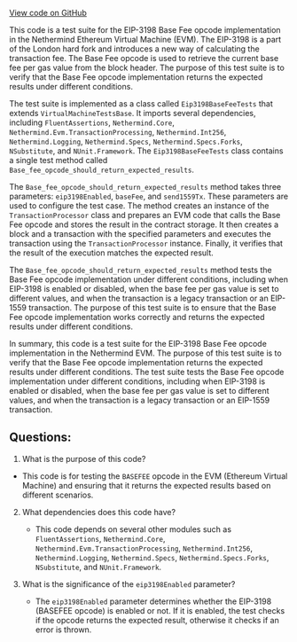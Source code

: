 [View code on GitHub](https://github.com/nethermindeth/nethermind/Nethermind.Evm.Test/Eip3198BaseFeeTests.cs)

This code is a test suite for the EIP-3198 Base Fee opcode implementation in the Nethermind Ethereum Virtual Machine (EVM). The EIP-3198 is a part of the London hard fork and introduces a new way of calculating the transaction fee. The Base Fee opcode is used to retrieve the current base fee per gas value from the block header. The purpose of this test suite is to verify that the Base Fee opcode implementation returns the expected results under different conditions.

The test suite is implemented as a class called `Eip3198BaseFeeTests` that extends `VirtualMachineTestsBase`. It imports several dependencies, including `FluentAssertions`, `Nethermind.Core`, `Nethermind.Evm.TransactionProcessing`, `Nethermind.Int256`, `Nethermind.Logging`, `Nethermind.Specs`, `Nethermind.Specs.Forks`, `NSubstitute`, and `NUnit.Framework`. The `Eip3198BaseFeeTests` class contains a single test method called `Base_fee_opcode_should_return_expected_results`.

The `Base_fee_opcode_should_return_expected_results` method takes three parameters: `eip3198Enabled`, `baseFee`, and `send1559Tx`. These parameters are used to configure the test case. The method creates an instance of the `TransactionProcessor` class and prepares an EVM code that calls the Base Fee opcode and stores the result in the contract storage. It then creates a block and a transaction with the specified parameters and executes the transaction using the `TransactionProcessor` instance. Finally, it verifies that the result of the execution matches the expected result.

The `Base_fee_opcode_should_return_expected_results` method tests the Base Fee opcode implementation under different conditions, including when EIP-3198 is enabled or disabled, when the base fee per gas value is set to different values, and when the transaction is a legacy transaction or an EIP-1559 transaction. The purpose of this test suite is to ensure that the Base Fee opcode implementation works correctly and returns the expected results under different conditions.

In summary, this code is a test suite for the EIP-3198 Base Fee opcode implementation in the Nethermind EVM. The purpose of this test suite is to verify that the Base Fee opcode implementation returns the expected results under different conditions. The test suite tests the Base Fee opcode implementation under different conditions, including when EIP-3198 is enabled or disabled, when the base fee per gas value is set to different values, and when the transaction is a legacy transaction or an EIP-1559 transaction.
## Questions: 
 1. What is the purpose of this code?
   - This code is for testing the `BASEFEE` opcode in the EVM (Ethereum Virtual Machine) and ensuring that it returns the expected results based on different scenarios.

2. What dependencies does this code have?
   - This code depends on several other modules such as `FluentAssertions`, `Nethermind.Core`, `Nethermind.Evm.TransactionProcessing`, `Nethermind.Int256`, `Nethermind.Logging`, `Nethermind.Specs`, `Nethermind.Specs.Forks`, `NSubstitute`, and `NUnit.Framework`.

3. What is the significance of the `eip3198Enabled` parameter?
   - The `eip3198Enabled` parameter determines whether the EIP-3198 (BASEFEE opcode) is enabled or not. If it is enabled, the test checks if the opcode returns the expected result, otherwise it checks if an error is thrown.